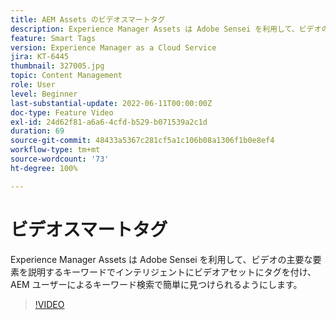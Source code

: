 ```yaml
---
title: AEM Assets のビデオスマートタグ
description: Experience Manager Assets は Adobe Sensei を利用して、ビデオの主要な要素を説明するキーワードでインテリジェントにビデオアセットにタグを付け、AEM ユーザーによるキーワード検索で簡単に見つけられるようにします。
feature: Smart Tags
version: Experience Manager as a Cloud Service
jira: KT-6445
thumbnail: 327005.jpg
topic: Content Management
role: User
level: Beginner
last-substantial-update: 2022-06-11T00:00:00Z
doc-type: Feature Video
exl-id: 24d62f81-a6a6-4cfd-b529-b071539a2c1d
duration: 69
source-git-commit: 48433a5367c281cf5a1c106b08a1306f1b0e8ef4
workflow-type: tm+mt
source-wordcount: '73'
ht-degree: 100%

---
```


# ビデオスマートタグ

Experience Manager Assets は Adobe Sensei を利用して、ビデオの主要な要素を説明するキーワードでインテリジェントにビデオアセットにタグを付け、AEM ユーザーによるキーワード検索で簡単に見つけられるようにします。

>[!VIDEO](https://video.tv.adobe.com/v/327005?quality=12&learn=on)
